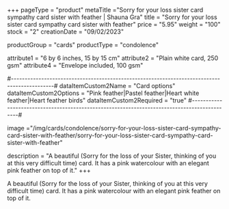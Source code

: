 +++
pageType = "product"
metaTitle ="Sorry for your loss sister card sympathy card sister with feather | Shauna Gra"
title = "Sorry for your loss sister card sympathy card sister with feather"
price = "5.95"
weight = "100"
stock = "2"
creationDate = "09/02/2023"

productGroup = "cards"
productType = "condolence"
 
 
attribute1 = "6 by 6 inches, 15 by 15 cm" 
attribute2 = "Plain white card, 250 gsm" 
attribute4 = "Envelope included, 100 gsm"
 
#---------------------------------------------------------------------------------------------#
dataItemCustom2Name = "Card options"
dataItemCustom2Options = "Pink feather|Pastel feather|Heart white feather|Heart feather birds"
dataItemCustom2Required = "true"
#---------------------------------------------------------------------------------------------#
 
image ="/img/cards/condolence/sorry-for-your-loss-sister-card-sympathy-card-sister-with-feather/sorry-for-your-loss-sister-card-sympathy-card-sister-with-feather"
 
description = "A beautiful (Sorry for the loss of your Sister, thinking of you at this very difficult time) card.  It has a pink watercolour with an elegant pink feather on top of it."
+++

A beautiful (Sorry for the loss of your Sister, thinking of you at this very difficult time) card. It has a pink watercolour with an elegant pink feather on top of it.
